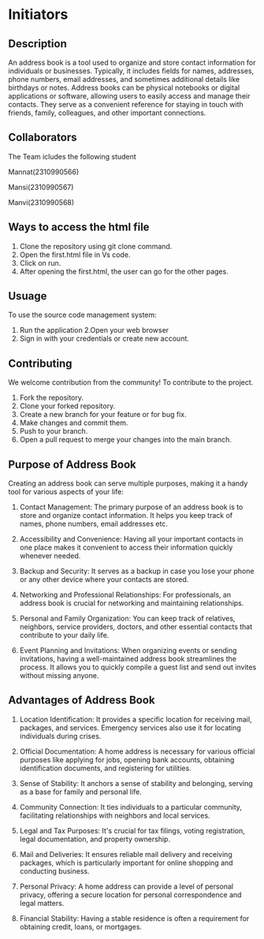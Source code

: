 # Initiators 

## Description
An address book is a tool used to organize and store contact information for individuals or businesses. Typically, it includes fields for names, addresses, phone numbers, email addresses, and sometimes additional details like birthdays or notes. Address books can be physical notebooks or digital applications or software, allowing users to easily access and manage their contacts. They serve as a convenient reference for staying in touch with friends, family, colleagues, and other important connections.


## Collaborators
The Team icludes the following student

Mannat(2310990566)

Mansi(2310990567)

Manvi(2310990568)

## Ways to access the html file

1. Clone the repository using git clone command.
2. Open the first.html file in Vs code.
3. Click on run.
4. After opening the first.html, the user can go for the other pages.

## Usuage 
To use the source code management system:

1. Run the application
2.Open your web browser
3. Sign in with your credentials or create new account.

## Contributing
We welcome contribution from the community! To contribute to the project.

1. Fork the repository.
2. Clone your forked repository.
3. Create a new branch for your feature or for bug fix.
4. Make changes and commit them.
5. Push to your branch.
6. Open a pull request to merge your changes into the main branch.

## Purpose of Address Book

 Creating an address book can serve multiple purposes, making it a handy tool for various aspects of your life:

1. Contact Management: The primary purpose of an address book is to store and organize contact information. It helps you keep track of names, phone numbers, email addresses etc.

2. Accessibility and Convenience: Having all your important contacts in one place makes it convenient to access their information quickly whenever needed.

3. Backup and Security: It serves as a backup in case you lose your phone or any other device where your contacts are stored.
   
4. Networking and Professional Relationships: For professionals, an address book is crucial for networking and maintaining relationships. 

5. Personal and Family Organization: You can keep track of relatives, neighbors, service providers, doctors, and other essential contacts that contribute to your daily life.

8. Event Planning and Invitations: When organizing events or sending invitations, having a well-maintained address book streamlines the process. It allows you to quickly compile a guest list and send out invites without missing anyone.

## Advantages of Address Book

1. Location Identification: It provides a specific location for receiving mail, packages, and services. Emergency services also use it for locating individuals during crises.

2. Official Documentation: A home address is necessary for various official purposes like applying for jobs, opening bank accounts, obtaining identification documents, and registering for utilities.

3. Sense of Stability: It anchors a sense of stability and belonging, serving as a base for family and personal life.

4. Community Connection: It ties individuals to a particular community, facilitating relationships with neighbors and local services.

5. Legal and Tax Purposes: It's crucial for tax filings, voting registration, legal documentation, and property ownership.

6. Mail and Deliveries: It ensures reliable mail delivery and receiving packages, which is particularly important for online shopping and conducting business.

7. Personal Privacy: A home address can provide a level of personal privacy, offering a secure location for personal correspondence and legal matters.

8. Financial Stability: Having a stable residence is often a requirement for obtaining credit, loans, or mortgages.








